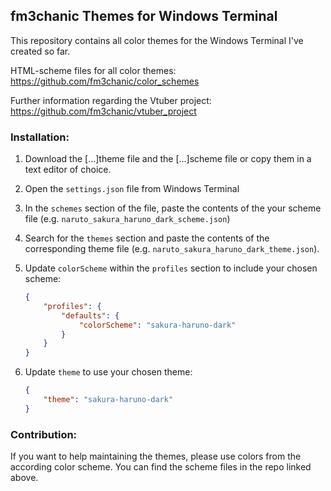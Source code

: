 ## fm3chanic Themes for Windows Terminal

This repository contains all color themes for the Windows Terminal I've created so far.


HTML-scheme files for all color themes: https://github.com/fm3chanic/color_schemes

Further information regarding the Vtuber project: https://github.com/fm3chanic/vtuber_project

### Installation:

1. Download the [...]theme file and the [...]scheme file or copy them in a text editor of choice.
2. Open the `settings.json` file from Windows Terminal
3. In the `schemes` section of the file, paste the contents of the your scheme file (e.g. `naruto_sakura_haruno_dark_scheme.json`)
4. Search for the `themes` section and paste the contents of the corresponding theme file (e.g. `naruto_sakura_haruno_dark_theme.json`).
5. Update `colorScheme` within the `profiles` section to include your chosen scheme:

    ```json
    {
        "profiles": {
            "defaults": {
                "colorScheme": "sakura-haruno-dark"
            }
        }
    }
    ```

5. Update `theme` to use your chosen theme:

    ```json
    {
        "theme": "sakura-haruno-dark"
    }
    ```
### Contribution:

If you want to help maintaining the themes, please use colors from the according color scheme. You can find the scheme files in the repo linked above.